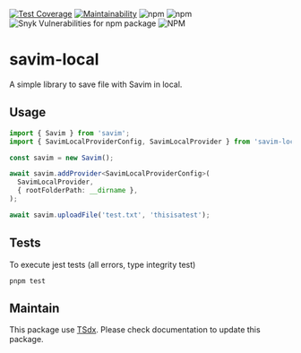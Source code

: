 [![Test Coverage](https://api.codeclimate.com/v1/badges/6578843ddab3ca0a2cff/test_coverage)](https://codeclimate.com/github/flexper/savim-local/test_coverage) [![Maintainability](https://api.codeclimate.com/v1/badges/6578843ddab3ca0a2cff/maintainability)](https://codeclimate.com/github/flexper/savim-local/maintainability) ![npm](https://img.shields.io/npm/v/savim-local) ![npm](https://img.shields.io/npm/dm/savim-local) ![Snyk Vulnerabilities for npm package](https://img.shields.io/snyk/vulnerabilities/npm/savim-local) ![NPM](https://img.shields.io/npm/l/savim-local)

# savim-local

A simple library to save file with Savim in local.

## Usage

```typescript
import { Savim } from 'savim';
import { SavimLocalProviderConfig, SavimLocalProvider } from 'savim-local';

const savim = new Savim();

await savim.addProvider<SavimLocalProviderConfig>(
  SavimLocalProvider,
  { rootFolderPath: __dirname },
);

await savim.uploadFile('test.txt', 'thisisatest');
```

## Tests

To execute jest tests (all errors, type integrity test)

```
pnpm test
```

## Maintain

This package use [TSdx](https://github.com/jaredpalmer/tsdx). Please check documentation to update this package.
